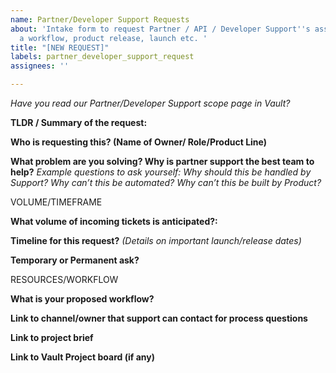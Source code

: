 ```yaml
---
name: Partner/Developer Support Requests
about: 'Intake form to request Partner / API / Developer Support''s assistance for
  a workflow, product release, launch etc. '
title: "[NEW REQUEST]"
labels: partner_developer_support_request
assignees: ''

---
```


_Have you read our Partner/Developer Support scope page in Vault?_

**TLDR / Summary of the request:**

**Who is requesting this? (Name of Owner/ Role/Product Line)**

**What problem are you solving? Why is partner support the best team to help?** 
_Example questions to ask yourself:_
_Why should this be handled by Support? Why can’t this be automated? Why can’t this be built by Product?_


VOLUME/TIMEFRAME

**What volume of incoming tickets is anticipated?:**

**Timeline for this request?** _(Details on important launch/release dates)_

**Temporary or Permanent ask?**

RESOURCES/WORKFLOW

**What is your proposed workflow?**

**Link to channel/owner that support can contact for process questions**

**Link to project brief**

**Link to Vault Project board (if any)**
